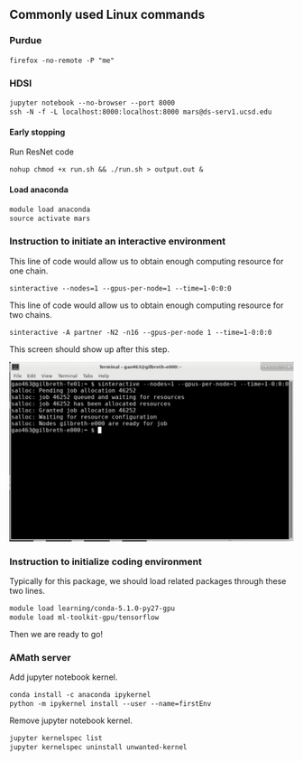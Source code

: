 ## Commonly used Linux commands

### Purdue
```
firefox -no-remote -P "me"
```

### HDSI
```
jupyter notebook --no-browser --port 8000
ssh -N -f -L localhost:8000:localhost:8000 mars@ds-serv1.ucsd.edu
```
#### Early stopping
Run ResNet code
```
nohup chmod +x run.sh && ./run.sh > output.out &
```

#### Load anaconda
```
module load anaconda
source activate mars
```

### Instruction to initiate an interactive environment
This line of code would allow us to obtain enough computing resource for one chain. 
```
sinteractive --nodes=1 --gpus-per-node=1 --time=1-0:0:0
```
This line of code would allow us to obtain enough computing resource for two chains. 
```
sinteractive -A partner -N2 -n16 --gpus-per-node 1 --time=1-0:0:0
```

This screen should show up after this step. 

<img src="https://raw.githubusercontent.com/gaoliyao/ClusteringDemo/master/img/Purdue%20RCAC%20Step1.png" width="600">

### Instruction to initialize coding environment 
Typically for this package, we should load related packages through these two lines. 
```
module load learning/conda-5.1.0-py27-gpu
module load ml-toolkit-gpu/tensorflow
```

Then we are ready to go! 

### AMath server
Add jupyter notebook kernel. 
```
conda install -c anaconda ipykernel
python -m ipykernel install --user --name=firstEnv
```

Remove jupyter notebook kernel. 
```
jupyter kernelspec list
jupyter kernelspec uninstall unwanted-kernel
```
